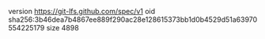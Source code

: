 version https://git-lfs.github.com/spec/v1
oid sha256:3b46dea7b4867ee889f290ac28e128615373bb1d0b4529d51a63970554225179
size 4898
